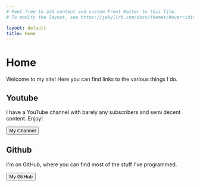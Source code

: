 ```yaml
---
# Feel free to add content and custom Front Matter to this file.
# To modify the layout, see https://jekyllrb.com/docs/themes/#overriding-theme-defaults

layout: default
title: Home
---
```


# Home
Welcome to my site! Here you can find links to the various things I do.

## Youtube

I have a YouTube channel with barely any subscribers and semi decent content. Enjoy!

<button name="button" onclick="window.location.href='https://www.youtube.com/channel/UCs6xm-dG9-NVL9UDl_kdGHQ'">My Channel</button>

## Github
I'm on GitHub, where you can find most of the stuff I've programmed.

<button name="button" onclick="window.location.href='https://github.com/HyperHamster535/'">My GitHub</button>
